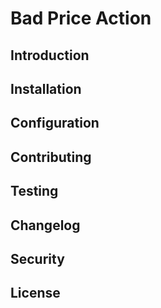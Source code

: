 # Bad Price Action

## Introduction

## Installation

## Configuration

## Contributing

## Testing

## Changelog

## Security

## License
